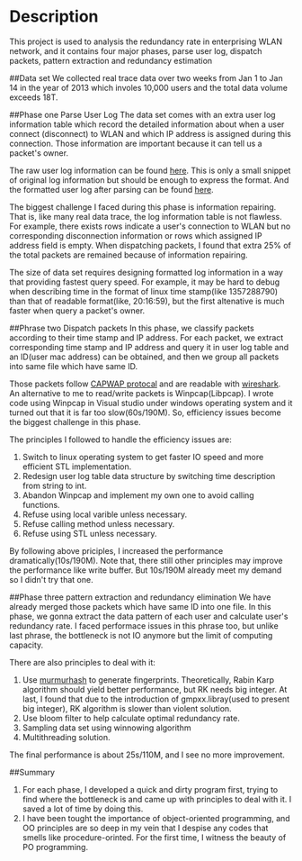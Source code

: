 Description
====
This project is used to analysis the redundancy rate in enterprising WLAN network, and it contains four major phases, parse user log, dispatch packets, pattern extraction and redundancy estimation

##Data set
We collected real trace data over two weeks from Jan 1 to Jan 14 in the year of 2013 which involes 10,000 users and the total data volume exceeds 18T.

##Phase one Parse User Log
The data set comes with an extra user log information table which record the detailed information about when a user connect (disconnect) to WLAN and which IP address is assigned during this connection. Those information are important because it can tell us a packet's owner. 

The raw user log information can be found [here](https://www.dropbox.com/s/wlg4rmj7nvuttgv/RADIUS%20Accounting%20table.csv). This is only a small snippet of original log information but should be enough to express the format.
And the formatted user log after parsing can be found [here](https://github.com/sangszhou/RedundancyElimination/blob/master/ParseCSVTest/IPInfo.txt).

The biggest challenge I faced during this phase is information repairing. That is, like many real data trace, the log information table is not flawless. For example, there exists rows indicate a user's connection to WLAN but no corresponding disconnection information or rows which assigned IP address field is empty. When dispatching packets, I found that extra 25% of the total packets are remained because of information repairing.

The size of data set requires designing formatted log information in a way that providing fastest query speed. For example, it may be hard to debug when describing time in the format of linux time stamp(like 1357288790) than that of readable format(like, 20:16:59), but the first altenative is much faster when query a packet's owner.

##Phrase two Dispatch packets
In this phase, we classify packets according to their time stamp and IP address. For each packet, we extract corresponding time stamp and IP address and query it in user log table and an ID(user mac address) can be obtained, and then we group all packets into same file which have same ID.

Those packets follow [CAPWAP protocal](http://en.wikipedia.org/wiki/CAPWAP) and are readable with [wireshark](http://www.wireshark.org/). An alternative to me to read/write packets is Winpcap(Libpcap). I wrote code using Winpcap in Visual studio under windows operating system and it turned out that it is far too slow(60s/190M). So, efficiency issues become the biggest challenge in this phase.

The principles I followed to handle the efficiency issues are:

1. Switch to linux operating system to get faster IO speed and more efficient STL implementation. 
2. Redesign user log table data structure by switching time description from string to int.
3. Abandon Winpcap and implement my own one to avoid calling functions.
4. Refuse using local varible unless necessary.
5. Refuse calling method unless necessary.
6. Refuse using STL unless necessary.

By following above priciples, I increased the performance dramatically(10s/190M). Note that, there still other principles may improve the performance like write buffer. But 10s/190M already meet my demand so I didn't try that one.

##Phase three pattern extraction and redundancy elimination
We have already merged those packets which have same ID into one file. In this phase, we gonna extract the data pattern of each user and calculate user's redundancy rate.
I faced performace issues in this phrase too, but unlike last phrase, the bottleneck is not IO anymore but the limit of computing capacity.

There are also principles to deal with it:

1. Use [murmurhash](http://en.wikipedia.org/wiki/MurmurHash) to generate fingerprints. Theoretically, Rabin Karp algorithm should yield better performance, but RK needs big integer. At last, I found that due to the introduction of gmpxx.libray(used to present big integer), RK algorithm is slower than violent solution. 
2. Use bloom filter to help calculate optimal redundancy rate.
3. Sampling data set using winnowing algorithm
4. Multithreading solution.

The final performance is about 25s/110M, and I see no more improvement.

##Summary
1. For each phase, I developed a quick and dirty program first, trying to find where the bottleneck is and came up with principles to deal with it. I saved a lot of time by doing this.
2. I have been tought the importance of object-oriented programming, and OO principles are so deep in my vein that I despise any codes that smells like procedure-orinted. For the first time, I witness the beauty of PO programming. 

